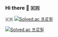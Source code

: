 ### Hi there 👋 🇰🇷
:kr:
[![Solved.ac
프로필](http://mazassumnida.wtf/api/generate_badge?boj={pinetree2024})](https://solved.ac/{pinetree2024})

[![Solved.ac
프로필](http://mazassumnida.wtf/api/generate_badge?boj={pinetree2024})](https://solved.ac/{pinetree2024})
<!--
**JeonSol-Kor/JeonSol-Kor** is a ✨ _special_ ✨ repository because its `README.md` (this file) appears on your GitHub profile.

Here are some ideas to get you started:

- 🔭 I’m currently working on ...
- 🌱 I’m currently learning ...
- 👯 I’m looking to collaborate on ...
- 🤔 I’m looking for help with ...
- 💬 Ask me about ...
- 📫 How to reach me: ...
- 😄 Pronouns: ...
- ⚡ Fun fact: ...
-->
